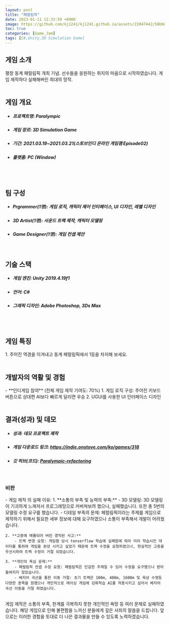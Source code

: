 ```yaml
---
layout: post
title: "페럴림픽"
date: 2023-01-11 12:33:59 +0900
image: https://github.com/kj1241/kj1241.github.io/assets/22047442/50b0d39b-409c-4138-9d53-16859ae84fe5
toc: true
categories: [Game_Jam]
tags: [C#,Unity,3D Simulation Game]
---
```


<!-- <h1><yellow1_h1>프로젝트 이름: 페럴림픽 </yellow1_h1></h1>
![페럴림픽](https://github.com/kj1241/kj1241.github.io/assets/22047442/50b0d39b-409c-4138-9d53-16859ae84fe5){: width="740" height="400"} -->


<h2><yellow1_h2> 게임 소개 </yellow1_h2></h2>
평창 동계 패럴림픽 개최 기념.  
선수들을 응원하는 취지의 마음으로 시작하였습니다.  
게임 제작하다 실패해버린 희대의 망작.

<br>
<br>
<h2><yellow1_h2> 게임 개요 </yellow1_h2></h2><ul>
<li><h5><yellow1_h5>프로젝트명: </yellow1_h5><span> Paralympic</span></h5></li>
<li><h5><yellow1_h5>게임 장르: </yellow1_h5><span> 3D Simulation Game</span></h5></li>
<li><h5><yellow1_h5>기간: </yellow1_h5><span> 2021.03.19~2021.03.21(스토브인디 온라인 게임잼 Episode02)</span></h5></li>
<li><h5><yellow1_h5>플랫폼: </yellow1_h5><span> PC (Window)</span></h5></li></ul>

<br>
<br>
<h2><yellow1_h2> 팀 구성 </yellow1_h2></h2><ul> 
<li><h5><yellow1_h5>Prgrammer(1명): </yellow1_h5><span> 게임 로직, 캐릭터 제어 인터페이스, UI 디자인, 레벨 디자인</span></h5></li>
<li><h5><yellow1_h5>3D Artist(1명): </yellow1_h5><span> 사운드 트랙 제작, 캐릭터 모델링 </span></h5></li>
<li><h5><yellow1_h5>Game Designer(1명): </yellow1_h5><span> 게임 컨셉 제안</span></h5></li>
</ul>

<br>
<h2><yellow1_h2> 기술 스택 </yellow1_h2></h2><ul>
<li><h5><yellow1_h5>게임 엔진: </yellow1_h5><span> Unity 2019.4.19f1</span></h5></li>
<li><h5><yellow1_h5>언어: </yellow1_h5><span> C# </span></h5></li>
<li><h5><yellow1_h5>그래픽 디자인: </yellow1_h5><span>Adobe Photoshop, 3Ds Max</span></h5></li>
</ul>

<br>
<br>
<h2 ><yellow1_h2> 게임 특징 </yellow1_h2></h2>
1. 주어진 역경을 이겨내고 동계 페럴림픽에서 1등을 차지해 보세요.


<br>
<br>
<h2><yellow1_h2> 개발자의 역활 및 경험 </yellow1_h2></h2>
- **인디게임 참여** <span><red1_error>(전체 게임 제작 기여도: 70%)</red1_error></span>
    1. 게임 로직 구성: 주어진 키보드 버튼으로 상대편 AI보다 빠르게 달리면 우승
    2. UGUI를 사용한 UI 인터페이스 디자인


<br>
<br>
<h2><yellow1_h2> 결과(성과) 및 데모 </yellow1_h2></h2>
<ul>
<li><h5><yellow1_h5>성과: </yellow1_h5><span> 데모 프로젝트 제작 </span></h5></li>
<li><h5><yellow1_h5>게임 다운로드 링크: </yellow1_h5><span> <a href="https://indie.onstove.com/ko/games/318">https://indie.onstove.com/ko/games/318</a> </span></h5></li>
<li><h5><yellow1_h5>깃 허브(코드): </yellow1_h5><span> 
<a href="Paralympic-refactoring">Paralympic-refactoring</a></span></h5></li>
</ul>

<br>
<h3><yellow1_h3> 비판 </yellow1_h3></h3>
- 게임 제작 의 실패 이유:
    1. **소통의 부족 및 능력의 부족:**
        - 3D 모델링: 3D 모델링이 기괴하게 느껴저서 프로그래밍으로 커버쳐보려 했으나, 실패했습니다. 또한 총 5번의 모델링 수정 요구를 했습니다.
        - 디테일 부족의 문제: 페럴림픽이라는 주제를 게임으로 제작하기 위해서 필요한 세부 정보에 대해 요구하였으나 소통이 부족해서 개발이 어려웠습니다.
    
    2. **고증에 매몰되어 버린 경직된 사고:**
        - 트랙 변경 요청: 게임잼 당시 tenserflow 학습에 실패함에 따라 미리 학습시킨 데이터를 통하여 게임을 완성 시키고 싶었기 때문에 트랙 수정을 요청하였으나, 현실적인 고증을 우선시하여 트랙 수정이 거절 되었습니다.
    
    3. **개인의 욕심 문제:**
        - 페럴림픽 컨셉 수정 요청: 페럴림픽은 민감한 주제일 수 있어 수정을 요구했으나 받아들여지지 않았습니다.
        - 베지어 곡선을 통한 이동 거절: 초기 트랙은 100m, 400m, 1600m 및 육상 수영등 다양한 종목을 원했으나 개인적으로 레이싱 게임에 강화학습 AI를 적용시키고 싶어서 베지어 곡선 이동을 거절 하였습니다.

<br>
게임 제작은 소통의 부족, 한계를 극복하지 못한 개인적인 욕망 등 여러 문제로 실패하였습니다.  
해당 게임으로 인해 불편함을 느끼신 분들에게 깊은 사죄의 말씀을 드립니다.  
앞으로는 이러한 경험을 토대로 더 나은 결과물을 만들 수 있도록 노력하겠습니다.

